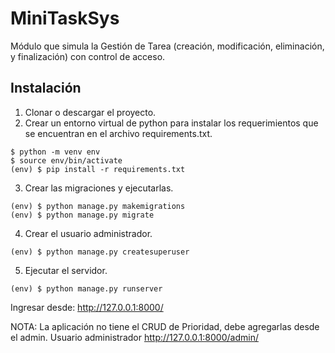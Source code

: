 # MiniTaskSys

Módulo que simula la Gestión de Tarea (creación, modificación, eliminación, y finalización) con control de acceso.

## Instalación

1. Clonar o descargar el proyecto.
2. Crear un entorno virtual de python para instalar los requerimientos que se encuentran en el archivo requirements.txt.

```
$ python -m venv env
$ source env/bin/activate
(env) $ pip install -r requirements.txt
```

3. Crear las migraciones y ejecutarlas.
```
(env) $ python manage.py makemigrations
(env) $ python manage.py migrate
```

4. Crear el usuario administrador.

```
(env) $ python manage.py createsuperuser
```

5. Ejecutar el servidor.

```
(env) $ python manage.py runserver
```

Ingresar desde: http://127.0.0.1:8000/

NOTA: La aplicación no tiene el CRUD de Prioridad, debe agregarlas desde el admin.
Usuario administrador http://127.0.0.1:8000/admin/